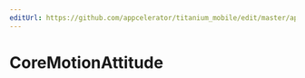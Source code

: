```yaml
---
editUrl: https://github.com/appcelerator/titanium_mobile/edit/master/apidoc/CoreMotion.yml
---
```

# CoreMotionAttitude

<TypeHeader/>

<ApiDocs/>
